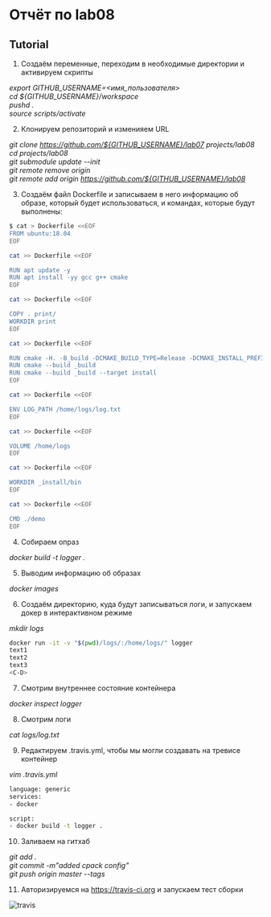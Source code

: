 # Отчёт по lab08

## Tutorial

1. Создаём переменные, переходим в необходимые директории и активируем скрипты

_export GITHUB_USERNAME=<имя_пользователя><br/>
cd ${GITHUB_USERNAME}/workspace<br/>
pushd .<br/>
source scripts/activate_

2. Клонируем репозиторий и изменияем URL

_git clone https://github.com/${GITHUB_USERNAME}/lab07 projects/lab08<br/>
cd projects/lab08<br/>
git submodule update --init<br/>
git remote remove origin<br/>
git remote add origin https://github.com/${GITHUB_USERNAME}/lab08_

3. Создаём файл Dockerfile и записываем в него информацию об образе, который будет использоваться, и командах, которые будут выполнены:

```sh
$ cat > Dockerfile <<EOF
FROM ubuntu:18.04
EOF
```

```sh
cat >> Dockerfile <<EOF

RUN apt update -y
RUN apt install -yy gcc g++ cmake
EOF
```

```sh
cat >> Dockerfile <<EOF

COPY . print/
WORKDIR print
EOF
```

```sh
cat >> Dockerfile <<EOF

RUN cmake -H. -B_build -DCMAKE_BUILD_TYPE=Release -DCMAKE_INSTALL_PREFIX=_install
RUN cmake --build _build
RUN cmake --build _build --target install
EOF
```

```sh
cat >> Dockerfile <<EOF

ENV LOG_PATH /home/logs/log.txt
EOF
```

```sh
cat >> Dockerfile <<EOF

VOLUME /home/logs
EOF
```

```sh
cat >> Dockerfile <<EOF

WORKDIR _install/bin
EOF
```

```sh
cat >> Dockerfile <<EOF

CMD ./demo
EOF
```

4. Собираем опраз

_docker build -t logger ._

5. Выводим информацию об образах

_docker images_

6. Создаём директорию, куда будут записываться логи, и запускаем докер в интерактивном режиме

_mkdir logs_
```sh
docker run -it -v "$(pwd)/logs/:/home/logs/" logger
text1
text2
text3
<C-D>
```

7. Смотрим внутреннее состояние контейнера

_docker inspect logger_

8. Смотрим логи

_cat logs/log.txt_

9. Редактируем .travis.yml, чтобы мы могли создавать на тревисе контейнер

_vim .travis.yml_

```sh
language: generic
services:
- docker

script:
- docker build -t logger .
```
10. Заливаем на гитхаб

_git add .<br/>
git commit -m"added cpack config"<br/>
git push origin master --tags_

11. Авторизируемся на  https://travis-ci.org и запускаем тест сборки

![travis](https://api.travis-ci.org/Dan10022002/lab08.svg?branch=master&status=passed)
